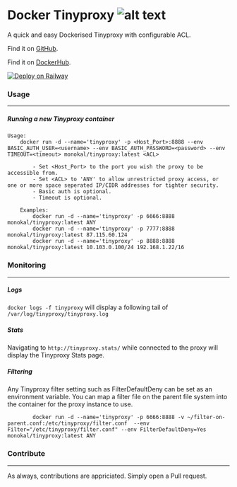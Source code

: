 # Docker Tinyproxy ![alt text](https://raw.githubusercontent.com/daniel-middleton/docker-tinyproxy/master/other/banu_logo.png "Banu!")
A quick and easy Dockerised Tinyproxy with configurable ACL.

Find it on [GitHub](https://github.com/monokal/docker-tinyproxy).

Find it on [DockerHub](https://hub.docker.com/repository/docker/monokal/tinyproxy).

[![Deploy on Railway](https://railway.app/button.svg)](https://railway.app/template/bMxj3U?referralCode=8Matb_)

### Usage
---
##### Running a new Tinyproxy container

```
Usage:
    docker run -d --name='tinyproxy' -p <Host_Port>:8888 --env BASIC_AUTH_USER=<username> --env BASIC_AUTH_PASSWORD=<password> --env TIMEOUT=<timeout> monokal/tinyproxy:latest <ACL>

        - Set <Host_Port> to the port you wish the proxy to be accessible from.
        - Set <ACL> to 'ANY' to allow unrestricted proxy access, or one or more space seperated IP/CIDR addresses for tighter security.
        - Basic auth is optional.
        - Timeout is optional.

    Examples:
        docker run -d --name='tinyproxy' -p 6666:8888 monokal/tinyproxy:latest ANY
        docker run -d --name='tinyproxy' -p 7777:8888 monokal/tinyproxy:latest 87.115.60.124
        docker run -d --name='tinyproxy' -p 8888:8888 monokal/tinyproxy:latest 10.103.0.100/24 192.168.1.22/16
```

### Monitoring
---
##### Logs
`docker logs -f tinyproxy` will display a following tail of `/var/log/tinyproxy/tinyproxy.log`

##### Stats
Navigating to `http://tinyproxy.stats/` while connected to the proxy will display the Tinyproxy Stats page.

##### Filtering
Any Tinyproxy filter setting such as FilterDefaultDeny can be set as an environment variable.  You can map a filter file on the parent file system into the container for the proxy instance to use.

```
        docker run -d --name='tinyproxy' -p 6666:8888 -v ~/filter-on-parent.conf:/etc/tinyproxy/filter.conf  --env Filter="/etc/tinyproxy/filter.conf" --env FilterDefaultDeny=Yes  monokal/tinyproxy:latest ANY
```

### Contribute
---
As always, contributions are appriciated. Simply open a Pull request.
